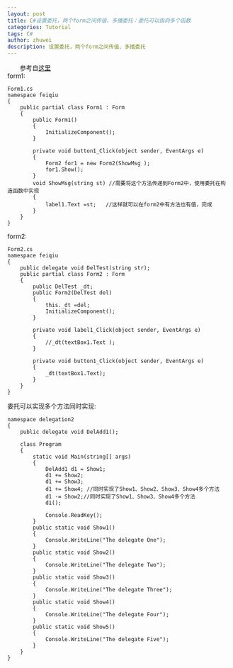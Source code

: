 ```yaml
---
layout: post
title: C#设置委托，两个form之间传值、多播委托：委托可以指向多个函数
categories: Tutorial
tags: C#
author: zhuwei
description: 设置委托，两个form之间传值、多播委托
---
```


                            
&emsp;&emsp;参考自[这里](https://blog.csdn.net/yanhuatangtang/article/details/72844065)				
form1:			

	Form1.cs
    namespace feiqiu
    {
        public partial class Form1 : Form
        {
            public Form1()
            {
                InitializeComponent();
            }

            private void button1_Click(object sender, EventArgs e)
            {
                Form2 for1 = new Form2(ShowMsg );
                for1.Show();
            }
            void ShowMsg(string st) //需要将这个方法传递到Form2中，使用委托在构造函数中实现
            {
                label1.Text =st;   //这样就可以在form2中有方法也有值，完成
            }
        }
    }					
    
form2:			

	Form2.cs
    namespace feiqiu
    {
        public delegate void DelTest(string str);
        public partial class Form2 : Form
        {
            public DelTest _dt;
            public Form2(DelTest del)
            {
                this._dt =del;
                InitializeComponent();
            }

            private void label1_Click(object sender, EventArgs e)
            {
                //_dt(textBox1.Text );
            }

            private void button1_Click(object sender, EventArgs e)
            {
                _dt(textBox1.Text);
            }
        }
    }			
    
委托可以实现多个方法同时实现:			

    namespace delegation2
    {
        public delegate void DelAdd1();

        class Program
        {
            static void Main(string[] args)
            {
                DelAdd1 d1 = Show1;
                d1 += Show2;
                d1 += Show3;
                d1 += Show4; //同时实现了Show1、Show2、Show3、Show4多个方法
                d1 -= Show2;//同时实现了Show1、Show3、Show4多个方法
                d1();

                Console.ReadKey();
            }
            public static void Show1()
            {
                Console.WriteLine("The delegate One");
            }
            public static void Show2()
            {
                Console.WriteLine("The delegate Two");
            }
            public static void Show3()
            {
                Console.WriteLine("The delegate Three");
            }
            public static void Show4()
            {
                Console.WriteLine("The delegate Four");
            }
            public static void Show5()
            {
                Console.WriteLine("The delegate Five");
            }
        }
    }



